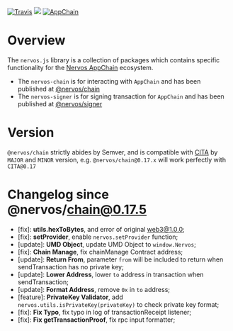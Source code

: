 [![Travis](https://travis-ci.org/cryptape/nervos.js.svg?branch=develop)](https://travis-ci.org/cryptape/nervos.js)
![](https://camo.githubusercontent.com/ecafd86d8356a1adc60fb4fd393bcc7584187f99/68747470733a2f2f696d672e736869656c64732e696f2f62616467652f6d61696e7461696e6564253230776974682d6c65726e612d6363303066662e737667)
[![AppChain](https://img.shields.io/badge/made%20for-Nervos%20AppChain-blue.svg)](https://appchain.nervos.org)

# Overview

The `nervos.js` library is a collection of packages which contains specific functionality for the [Nervos AppChain](http://appchain.nervos.org/) ecosystem.

- The `nervos-chain` is for interacting with `AppChain` and has been published at [@nervos/chain](https://www.npmjs.com/package/@nervos/chain)
- The `nervos-signer` is for signing transaction for `AppChain` and has been published at [@nervos/signer](https://www.npmjs.com/package/@nervos/signer)

# Version

`@nervos/chain` strictly abides by Semver, and is compatible with [CITA](https://github.com/cryptape/cita) by `MAJOR` and `MINOR` version, e.g. `@nervos/chain@0.17.x` will work perfectly with `CITA@0.17`

# Changelog since @nervos/chain@0.17.5

- [fix]: **utils.hexToBytes**, and error of original web3@1.0.0;
- [fix]: **setProvider**, enable `nervos.setProvider` function;
- [update]: **UMD Object**, update UMD Object to `window.Nervos`;
- [fix]: **Chain Manage**, fix chainManage Contract address;
- [update]: **Return From**, parameter `from` will be included to return when sendTransaction has no private key;
- [update]: **Lower Address**, lower `to` address in transaction when sendTransaction;
- [update]: **Format Address**, remove `0x` in `to` address;
- [feature]: **PrivateKey Validator**, add `nervos.utils.isPrivateKey(privateKey)` to check private key format;
- [fix]: **Fix Typo**, fix typo in log of transactionReceipt listener;
- [fix]: **Fix getTransactionProof**, fix rpc input formatter;
